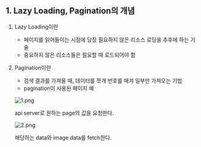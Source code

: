 ## 1. Lazy Loading, Pagination의 개념

1. Lazy Loading이란
   
   - 페이지를 읽어들이는 시점에 당장 필요하지 않은 리소스 로딩을 추후에 하는 기술
   - 중요하지 않은 리소스들은 필요할 때 로드되어야 함

2. Pagination이란
   
   - 검색 결과를 가져올 때, 데이터를 쪼개 번호를 매겨 일부만 가져오는 기법
   - pagination이 사용된 페이지 예
   
   ![1.png](C:\Users\parksihyun\Desktop\1.png)
   
   
   
   api server로 원하는 page의 값을 요청한다.
   
   ![2.png](C:\Users\parksihyun\Desktop\2.png)
   
   
   
   해당하는 data와 image data를 fetch한다.
